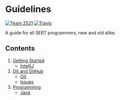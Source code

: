 # Guidelines

[![Team 2521][team-img]][team-url]
[![Travis][travis-img]][travis-url]

A guide for all SERT programmers, new and old alike.

## Contents

1. [Getting Started](https://github.com/SouthEugeneRoboticsTeam/Style-Guidelines/tree/master/Getting%20Started)
    - [IntelliJ](https://github.com/SouthEugeneRoboticsTeam/Style-Guidelines/tree/master/Getting%20Started/IntelliJ.md)
1. [Git and GitHub](https://github.com/SouthEugeneRoboticsTeam/Style-Guidelines/tree/master/Git%20and%20GitHub)
    - [Git](https://github.com/SouthEugeneRoboticsTeam/Style-Guidelines/tree/master/Git%20and%20GitHub/Git.md)
    - [Issues](https://github.com/SouthEugeneRoboticsTeam/Style-Guidelines/tree/master/Git%20and%20GitHub/Issues.md)
1. [Programming](https://github.com/SouthEugeneRoboticsTeam/Style-Guidelines/tree/master/Programming)
    - [Java](https://github.com/SouthEugeneRoboticsTeam/Style-Guidelines/tree/master/Programming/Java.md)

<!-- Badge URLs -->

[team-img]:   https://img.shields.io/badge/team-2521-7d26cd.svg?style=flat-square
[team-url]:   https://sert2521.org
[travis-img]: https://img.shields.io/travis/SouthEugeneRoboticsTeam/Guidelines.svg?style=flat-square
[travis-url]: https://travis-ci.org/SouthEugeneRoboticsTeam/Guidelines
